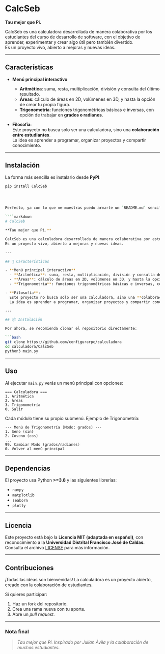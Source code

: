 # CalcSeb

**Tau mejor que Pi.**

CalcSeb es una calculadora desarrollada de manera colaborativa por los estudiantes del curso de desarrollo de software, con el objetivo de aprender, experimentar y crear algo útil pero también divertido.  
Es un proyecto vivo, abierto a mejoras y nuevas ideas.  

---

##  Características

- **Menú principal interactivo**
  - **Aritmética**: suma, resta, multiplicación, división y consulta del último resultado.
  - **Áreas**: cálculo de áreas en 2D, volúmenes en 3D, y hasta la opción de crear tu propia figura.
  - **Trigonometría**: funciones trigonométricas básicas e inversas, con opción de trabajar en **grados o radianes**.

- **Filosofía**:  
  Este proyecto no busca solo ser una calculadora, sino una **colaboración entre estudiantes**.  
  La idea es aprender a programar, organizar proyectos y compartir conocimiento.  

---
##  Instalación

La forma más sencilla es instalarlo desde **PyPI**:

```bash
pip install CalcSeb




Perfecto, ya con lo que me muestras puedo armarte un `README.md` sencillo, claro y con la **filosofía de colaboración** que planteas. Aquí tienes una propuesta básica:

````markdown
# CalcSeb

**Tau mejor que Pi.**

CalcSeb es una calculadora desarrollada de manera colaborativa por estudiantes, con el objetivo de aprender, experimentar y crear algo útil pero también divertido.  
Es un proyecto vivo, abierto a mejoras y nuevas ideas.  

---

## 🚀 Características

- **Menú principal interactivo**
  - **Aritmética**: suma, resta, multiplicación, división y consulta del último resultado.
  - **Áreas**: cálculo de áreas en 2D, volúmenes en 3D, y hasta la opción de crear tu propia figura.
  - **Trigonometría**: funciones trigonométricas básicas e inversas, con opción de trabajar en **grados o radianes**.

- **Filosofía**:  
  Este proyecto no busca solo ser una calculadora, sino una **colaboración entre estudiantes**.  
  La idea es aprender a programar, organizar proyectos y compartir conocimiento.  

---

## 📦 Instalación

Por ahora, se recomienda clonar el repositorio directamente:

```bash
git clone https://github.com/configurarpc/calculadora
cd calculadora/CalcSeb
python3 main.py
````

---

##  Uso

Al ejecutar `main.py` verás un menú principal con opciones:

```
=== Calculadora ===
1. Aritmética
2. Áreas
3. Trigonometría
0. Salir
```

Cada módulo tiene su propio submenú.
Ejemplo de Trigonometría:

```
--- Menú de Trigonometría (Modo: grados) ---
1. Seno (sin)
2. Coseno (cos)
...
99. Cambiar Modo (grados/radianes)
0. Volver al menú principal
```

---

##  Dependencias

El proyecto usa Python **>=3.8** y las siguientes librerías:

* `numpy`
* `matplotlib`
* `seaborn`
* `plotly`

---

##  Licencia

Este proyecto está bajo la **Licencia MIT (adaptada en español)**, con reconocimiento a la **Universidad Distrital Francisco José de Caldas**.
Consulta el archivo [LICENSE](LICENSE) para más información.

---

##  Contribuciones

¡Todas las ideas son bienvenidas!
La calculadora es un proyecto abierto, creado con la colaboración de estudiantes.

Si quieres participar:

1. Haz un fork del repositorio.
2. Crea una rama nueva con tu aporte.
3. Abre un *pull request*.

---

###  Nota final

> *Tau mejor que Pi. Inspirado por Julian Ávila y la colaboración de muchos estudiantes.*



